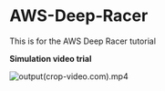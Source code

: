 # AWS-Deep-Racer
This is for the AWS Deep Racer tutorial

**Simulation video trial**

![output(crop-video.com).mp4](https://github.com/Mufumi/AWS-Deep-Racer/issues/1#issue-956491464)
